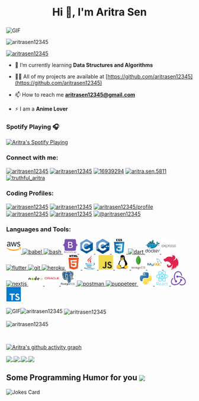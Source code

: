 <h1 align="center">Hi 👋, I'm Aritra Sen</h1>
<div>
  <img align="middle" alt="GIF" src="https://readme-typing-svg.herokuapp.com?font=Garamond&color=%23FF176E&size=30&lines=I'm+a+Ethusiastic+Dev%F0%9F%94%B4;I'm+a+Full+Stack+Dev%F0%9F%92%BB;I'm+a+MERN+Stack+Dev%F0%9F%98%8E"/>
</div>

<p align="left"> <img src="https://komarev.com/ghpvc/?username=aritrasen12345&label=Profile%20views&color=0e56b4&style=flat-square" alt="aritrasen12345" /> </p>

<p align="left"> <a href="https://github.com/ryo-ma/github-profile-trophy"><img src="https://github-profile-trophy.vercel.app/?username=aritrasen12345" alt="aritrasen12345" /></a> </p>

- 🌱 I’m currently learning **Data Structures and Algorithms**

- 👨‍💻 All of my projects are available at [https://github.com/aritrasen12345](https://github.com/aritrasen12345)

- 📫 How to reach me **aritrasen12345@gmail.com**

- ⚡ I am a **Anime Lover**

### Spotify Playing 🎧
[<img src="https://novatorem-one-bay.vercel.app/api/spotify" alt="Aritra's Spotify Playing" width="350" />](https://open.spotify.com/user/31lxrbokk27xwh33mcx6nizoytra)

<h3 align="left">Connect with me:</h3>
<p align="left">
<a href="https://twitter.com/aritrasen12345" target="blank"><img align="center" src="https://raw.githubusercontent.com/rahuldkjain/github-profile-readme-generator/master/src/images/icons/Social/twitter.svg" alt="aritrasen12345" height="30" width="40" /></a>
<a href="https://www.linkedin.com/in/aritrasen12345/" target="blank"><img align="center" src="https://raw.githubusercontent.com/rahuldkjain/github-profile-readme-generator/master/src/images/icons/Social/linked-in-alt.svg" alt="aritrasen12345" height="30" width="40" /></a>
<a href="https://stackoverflow.com/users/16939294" target="blank"><img align="center" src="https://raw.githubusercontent.com/rahuldkjain/github-profile-readme-generator/master/src/images/icons/Social/stack-overflow.svg" alt="16939294" height="30" width="40" /></a>
<a href="https://fb.com/aritra.sen.5811" target="blank"><img align="center" src="https://raw.githubusercontent.com/rahuldkjain/github-profile-readme-generator/master/src/images/icons/Social/facebook.svg" alt="aritra.sen.5811" height="30" width="40" /></a>
<a href="https://instagram.com/aritrasen12345" target="blank"><img align="center" src="https://raw.githubusercontent.com/rahuldkjain/github-profile-readme-generator/master/src/images/icons/Social/instagram.svg" alt="truthful_aritra" height="30" width="40" /></a>
<h3 align="left">Coding Profiles:</h3>
<p align="left">
 
</p>
<a href="https://www.leetcode.com/aritrasen12345" target="blank"><img align="center" src="https://raw.githubusercontent.com/rahuldkjain/github-profile-readme-generator/master/src/images/icons/Social/leet-code.svg" alt="aritrasen12345" height="30" width="40" /></a>
<a href="https://www.codechef.com/users/aritrasen12345" target="blank"><img align="center" src="https://cdn.jsdelivr.net/npm/simple-icons@3.1.0/icons/codechef.svg" alt="aritrasen12345" height="30" width="40" /></a>
<a href="https://auth.geeksforgeeks.org/user/aritrasen12345/profile" target="blank"><img align="center" src="https://raw.githubusercontent.com/rahuldkjain/github-profile-readme-generator/master/src/images/icons/Social/geeks-for-geeks.svg" alt="aritrasen12345/profile" height="30" width="40" /></a>
<a href="https://www.hackerrank.com/aritrasen12345" target="blank"><img align="center" src="https://raw.githubusercontent.com/rahuldkjain/github-profile-readme-generator/master/src/images/icons/Social/hackerrank.svg" alt="aritrasen12345" height="30" width="40" /></a>
<a href="https://codeforces.com/profile/aritrasen12345" target="blank"><img align="center" src="https://cdn.jsdelivr.net/npm/simple-icons@3.0.1/icons/codeforces.svg" alt="aritrasen12345" height="30" width="40" /></a>
<a href="https://www.hackerearth.com/@aritrasen12345" target="blank"><img align="center" src="https://raw.githubusercontent.com/rahuldkjain/github-profile-readme-generator/master/src/images/icons/Social/hackerearth.svg" alt="@aritrasen12345" height="30" width="40" /></a>


<h3 align="left">Languages and Tools:</h3>
<p align="left"> <a href="https://aws.amazon.com" target="_blank" rel="noreferrer"> <img src="https://raw.githubusercontent.com/devicons/devicon/master/icons/amazonwebservices/amazonwebservices-original-wordmark.svg" alt="aws" width="40" height="40"/> </a> <a href="https://babeljs.io/" target="_blank" rel="noreferrer"> <img src="https://www.vectorlogo.zone/logos/babeljs/babeljs-icon.svg" alt="babel" width="40" height="40"/> </a> <a href="https://www.gnu.org/software/bash/" target="_blank" rel="noreferrer"> <img src="https://www.vectorlogo.zone/logos/gnu_bash/gnu_bash-icon.svg" alt="bash" width="40" height="40"/> </a> <a href="https://getbootstrap.com" target="_blank" rel="noreferrer"> <img src="https://raw.githubusercontent.com/devicons/devicon/master/icons/bootstrap/bootstrap-plain-wordmark.svg" alt="bootstrap" width="40" height="40"/> </a> <a href="https://www.cprogramming.com/" target="_blank" rel="noreferrer"> <img src="https://raw.githubusercontent.com/devicons/devicon/master/icons/c/c-original.svg" alt="c" width="40" height="40"/> </a> <a href="https://www.w3schools.com/cpp/" target="_blank" rel="noreferrer"> <img src="https://raw.githubusercontent.com/devicons/devicon/master/icons/cplusplus/cplusplus-original.svg" alt="cplusplus" width="40" height="40"/> </a> <a href="https://www.w3schools.com/css/" target="_blank" rel="noreferrer"> <img src="https://raw.githubusercontent.com/devicons/devicon/master/icons/css3/css3-original-wordmark.svg" alt="css3" width="40" height="40"/> </a> <a href="https://dart.dev" target="_blank" rel="noreferrer"> <img src="https://www.vectorlogo.zone/logos/dartlang/dartlang-icon.svg" alt="dart" width="40" height="40"/> </a> <a href="https://www.docker.com/" target="_blank" rel="noreferrer"> <img src="https://raw.githubusercontent.com/devicons/devicon/master/icons/docker/docker-original-wordmark.svg" alt="docker" width="40" height="40"/> </a> <a href="https://expressjs.com" target="_blank" rel="noreferrer"> <img src="https://raw.githubusercontent.com/devicons/devicon/master/icons/express/express-original-wordmark.svg" alt="express" width="40" height="40"/> </a> <a href="https://flutter.dev" target="_blank" rel="noreferrer"> <img src="https://www.vectorlogo.zone/logos/flutterio/flutterio-icon.svg" alt="flutter" width="40" height="40"/> </a> <a href="https://git-scm.com/" target="_blank" rel="noreferrer"> <img src="https://www.vectorlogo.zone/logos/git-scm/git-scm-icon.svg" alt="git" width="40" height="40"/> </a> <a href="https://heroku.com" target="_blank" rel="noreferrer"> <img src="https://www.vectorlogo.zone/logos/heroku/heroku-icon.svg" alt="heroku" width="40" height="40"/> </a> <a href="https://www.w3.org/html/" target="_blank" rel="noreferrer"> <img src="https://raw.githubusercontent.com/devicons/devicon/master/icons/html5/html5-original-wordmark.svg" alt="html5" width="40" height="40"/> </a> <a href="https://www.java.com" target="_blank" rel="noreferrer"> <img src="https://raw.githubusercontent.com/devicons/devicon/master/icons/java/java-original.svg" alt="java" width="40" height="40"/> </a> <a href="https://developer.mozilla.org/en-US/docs/Web/JavaScript" target="_blank" rel="noreferrer"> <img src="https://raw.githubusercontent.com/devicons/devicon/master/icons/javascript/javascript-original.svg" alt="javascript" width="40" height="40"/> </a> <a href="https://www.linux.org/" target="_blank" rel="noreferrer"> <img src="https://raw.githubusercontent.com/devicons/devicon/master/icons/linux/linux-original.svg" alt="linux" width="40" height="40"/> </a> <a href="https://www.mongodb.com/" target="_blank" rel="noreferrer"> <img src="https://raw.githubusercontent.com/devicons/devicon/master/icons/mongodb/mongodb-original-wordmark.svg" alt="mongodb" width="40" height="40"/> </a> <a href="https://www.mysql.com/" target="_blank" rel="noreferrer"> <img src="https://raw.githubusercontent.com/devicons/devicon/master/icons/mysql/mysql-original-wordmark.svg" alt="mysql" width="40" height="40"/> </a> <a href="https://nestjs.com/" target="_blank" rel="noreferrer"> <img src="https://raw.githubusercontent.com/devicons/devicon/master/icons/nestjs/nestjs-plain.svg" alt="nestjs" width="40" height="40"/> </a> <a href="https://nextjs.org/" target="_blank" rel="noreferrer"> <img src="https://cdn.worldvectorlogo.com/logos/nextjs-2.svg" alt="nextjs" width="40" height="40"/> </a> <a href="https://nodejs.org" target="_blank" rel="noreferrer"> <img src="https://raw.githubusercontent.com/devicons/devicon/master/icons/nodejs/nodejs-original-wordmark.svg" alt="nodejs" width="40" height="40"/> </a> <a href="https://www.oracle.com/" target="_blank" rel="noreferrer"> <img src="https://raw.githubusercontent.com/devicons/devicon/master/icons/oracle/oracle-original.svg" alt="oracle" width="40" height="40"/> </a> <a href="https://www.postgresql.org" target="_blank" rel="noreferrer"> <img src="https://raw.githubusercontent.com/devicons/devicon/master/icons/postgresql/postgresql-original-wordmark.svg" alt="postgresql" width="40" height="40"/> </a> <a href="https://postman.com" target="_blank" rel="noreferrer"> <img src="https://www.vectorlogo.zone/logos/getpostman/getpostman-icon.svg" alt="postman" width="40" height="40"/> </a> <a href="https://github.com/puppeteer/puppeteer" target="_blank" rel="noreferrer"> <img src="https://www.vectorlogo.zone/logos/pptrdev/pptrdev-official.svg" alt="puppeteer" width="40" height="40"/> </a> <a href="https://www.python.org" target="_blank" rel="noreferrer"> <img src="https://raw.githubusercontent.com/devicons/devicon/master/icons/python/python-original.svg" alt="python" width="40" height="40"/> </a> <a href="https://reactjs.org/" target="_blank" rel="noreferrer"> <img src="https://raw.githubusercontent.com/devicons/devicon/master/icons/react/react-original-wordmark.svg" alt="react" width="40" height="40"/> </a> <a href="https://redux.js.org" target="_blank" rel="noreferrer"> <img src="https://raw.githubusercontent.com/devicons/devicon/master/icons/redux/redux-original.svg" alt="redux" width="40" height="40"/> </a> <a href="https://www.typescriptlang.org/" target="_blank" rel="noreferrer"> <img src="https://raw.githubusercontent.com/devicons/devicon/master/icons/typescript/typescript-original.svg" alt="typescript" width="40" height="40"/> </a> </p>
<div>
  <img align="left" alt="GIF" src="https://github.com/aritrasen12345/aritrasen12345/blob/output/github-contribution-grid-snake.svg"/>
</div>
<div>

<p><img align="left" src="https://github-readme-stats.vercel.app/api/top-langs?username=aritrasen12345&show_icons=true&theme=dark&locale=en&layout=compact" alt="aritrasen12345" /></p>

<p>&nbsp;<img align="center" src="https://github-readme-stats.vercel.app/api?username=aritrasen12345&show_icons=true&theme=dark&locale=en" alt="aritrasen12345" /></p>

<!-- [![Aritra's GitHub stats](https://github-readme-stats-lime-pi.vercel.app/api?username=aritrasen12345&show_icons=true&theme=radical)
![Aritra's GitHub stats](https://github-readme-stats-lime-pi.vercel.app/api?username=aritrasen12345&show_icons=true&theme=radical)](url) -->
<!-- 
<p><img align="left" src="https://github-readme-stats-lime-pi.vercel.app/api/top-langs?username=aritrasen12345&show_icons=true&theme=dark&locale=en&layout=compact" alt="aritrasen12345" /></p>](url) -->

<p><img align="center" src="https://github-readme-streak-stats.herokuapp.com/?user=aritrasen12345&theme=dark" alt="aritrasen12345" /></p>

</a>
<br/>
  
  [![Aritra's github activity graph](https://activity-graph.herokuapp.com/graph?username=aritrasen12345&theme=react-dark)](https://git.io/aritrasen12345)
<div>
  <a href="https://github.com/aritrasen12345/github-user-analytic">
    <img align="center" src="https://github-readme-stats.vercel.app/api/pin/?username=aritrasen12345&theme=highcontrast&repo=github-user-analytics" />
  </a>
  <a href="https://github.com/aritrasen12345/ecommerce-webapp">
    <img align="center" src="https://github-readme-stats.vercel.app/api/pin/?username=aritrasen12345&theme=highcontrast&repo=ecommerce-webapp" />
  </a>
  <a href="https://github.com/aritrasen12345/personality_quiz_app">
    <img align="center" src="https://github-readme-stats.vercel.app/api/pin/?username=aritrasen12345&theme=highcontrast&repo=personality_quiz_app" />
  </a>
  <a href="https://github.com/aritrasen12345/aritrasen12345-portfolio">
    <img align="center" src="https://github-readme-stats.vercel.app/api/pin/?username=aritrasen12345&theme=highcontrast&repo=aritrasen12345-portfolio" />
  </a>
</div>

<h2> Some Programming Humor for you <img align ='center' src='https://media2.giphy.com/media/UQDSBzfyiBKvgFcSTw/giphy.gif?cid=ecf05e47p3cd513axbek3f56ti3jzizq8hincw20jauyyfyw&rid=giphy.gif' width = '32px'></h2>

![Jokes Card](https://readme-jokes.vercel.app/api?theme=highcontrast)
